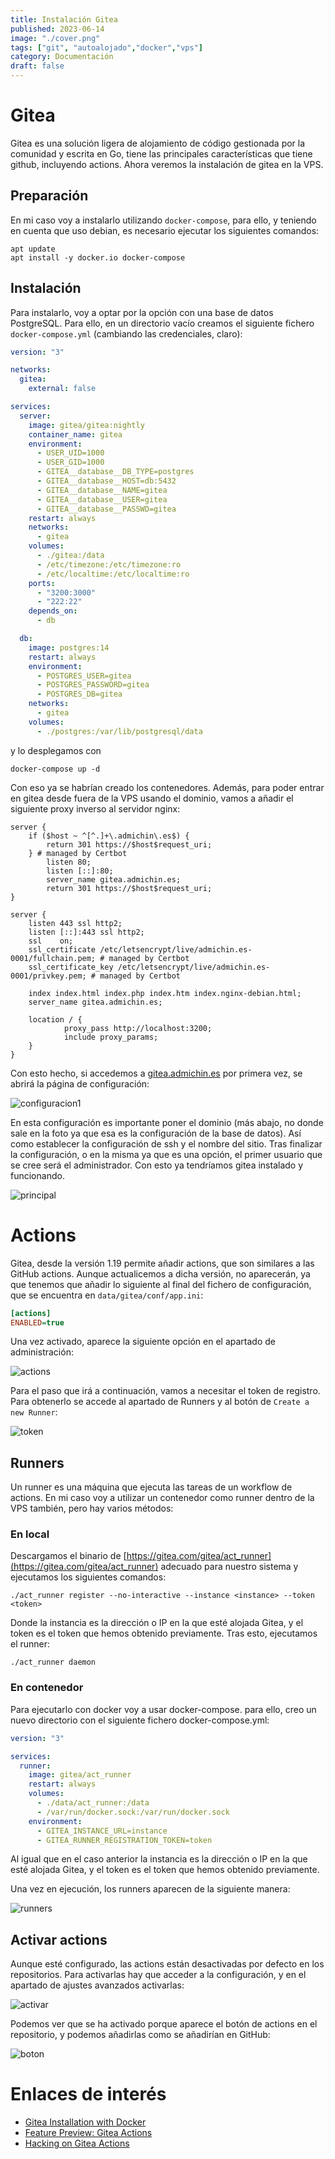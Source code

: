 ```yaml
---
title: Instalación Gitea
published: 2023-06-14
image: "./cover.png"
tags: ["git", "autoalojado","docker","vps"]
category: Documentación
draft: false
---
```


# Gitea

Gitea es una solución ligera de alojamiento de código gestionada por la comunidad y escrita en Go, tiene las principales características que tiene github, incluyendo actions. Ahora veremos la instalación de gitea en la VPS.

## Preparación

En mi caso voy a instalarlo  utilizando `docker-compose`, para ello, y teniendo en cuenta que uso debian, es necesario ejecutar los siguientes comandos:

```shell
apt update
apt install -y docker.io docker-compose
```

## Instalación

Para instalarlo, voy a optar por la opción con una base de datos PostgreSQL. Para ello, en un directorio vacío creamos el siguiente fichero `docker-compose.yml` (cambiando las credenciales, claro):

```yaml
version: "3"

networks:
  gitea:
    external: false

services:
  server:
    image: gitea/gitea:nightly
    container_name: gitea
    environment:
      - USER_UID=1000
      - USER_GID=1000
      - GITEA__database__DB_TYPE=postgres
      - GITEA__database__HOST=db:5432
      - GITEA__database__NAME=gitea
      - GITEA__database__USER=gitea
      - GITEA__database__PASSWD=gitea
    restart: always
    networks:
      - gitea
    volumes:
      - ./gitea:/data
      - /etc/timezone:/etc/timezone:ro
      - /etc/localtime:/etc/localtime:ro
    ports:
      - "3200:3000"
      - "222:22"
    depends_on:
      - db

  db:
    image: postgres:14
    restart: always
    environment:
      - POSTGRES_USER=gitea
      - POSTGRES_PASSWORD=gitea
      - POSTGRES_DB=gitea
    networks:
      - gitea
    volumes:
      - ./postgres:/var/lib/postgresql/data
```

y lo desplegamos con

```shell
docker-compose up -d
```

Con eso ya se habrían creado los contenedores. Además, para poder entrar en gitea desde fuera de la VPS usando el dominio, vamos a añadir el siguiente proxy inverso al servidor nginx:

```nginx
server {
    if ($host ~ ^[^.]+\.admichin\.es$) {
        return 301 https://$host$request_uri;
    } # managed by Certbot
        listen 80;
        listen [::]:80;
        server_name gitea.admichin.es;
        return 301 https://$host$request_uri;
}

server {
    listen 443 ssl http2;
    listen [::]:443 ssl http2;
    ssl    on;
    ssl_certificate /etc/letsencrypt/live/admichin.es-0001/fullchain.pem; # managed by Certbot
    ssl_certificate_key /etc/letsencrypt/live/admichin.es-0001/privkey.pem; # managed by Certbot

    index index.html index.php index.htm index.nginx-debian.html;
    server_name gitea.admichin.es;

    location / {
            proxy_pass http://localhost:3200;
            include proxy_params;
    }
}
```

Con esto hecho, si accedemos a [gitea.admichin.es](https://gitea.admichin.es) por primera vez, se abrirá la página de configuración:

![configuracion1](https://i.imgur.com/es0cMvq.png)

En esta configuración es importante poner el dominio (más abajo, no donde sale en la foto ya que esa es la configuración de la base de datos). Así como establecer la configuración de ssh y el nombre del sitio. Tras finalizar la configuración, o en la misma ya que es una opción, el primer usuario que se cree será el administrador. Con esto ya tendríamos gitea instalado y funcionando.

![principal](https://i.imgur.com/dAKzydC.png)

# Actions

Gitea, desde la versión 1.19 permite añadir actions, que son similares a las GitHub actions. Aunque actualicemos a dicha versión, no aparecerán, ya que tenemos que añadir lo siguiente al final del fichero de configuración, que se encuentra en `data/gitea/conf/app.ini`:

```app.ini
[actions]
ENABLED=true
```

Una vez activado, aparece la siguiente opción en el apartado de administración:

![actions](https://i.imgur.com/OeZEsB5.png)

Para el paso que irá a continuación, vamos a necesitar el  token de registro. Para obtenerlo se accede al apartado de Runners y al botón de `Create a new Runner`:

![token](https://i.imgur.com/bpHH3qp.png)

## Runners

Un runner es una máquina que ejecuta las tareas de un workflow de actions. En mi caso voy a utilizar un contenedor como runner dentro de la VPS también, pero hay varios métodos:

### En local

Descargamos el binario de [https://gitea.com/gitea/act_runner](https://gitea.com/gitea/act_runner) adecuado para nuestro sistema y ejecutamos los siguientes comandos:

```shell
./act_runner register --no-interactive --instance <instance> --token <token>
```

Donde la instancia es la dirección o IP en la que esté alojada Gitea, y el token es el token que hemos obtenido previamente. Tras esto, ejecutamos el runner:

```shell
./act_runner daemon
```

### En contenedor

Para ejecutarlo con docker voy a usar docker-compose. para ello, creo un nuevo directorio con el siguiente fichero docker-compose.yml:

```yaml
version: "3"

services:
  runner:
    image: gitea/act_runner
    restart: always
    volumes:
      - ./data/act_runner:/data
      - /var/run/docker.sock:/var/run/docker.sock
    environment:
      - GITEA_INSTANCE_URL=instance
      - GITEA_RUNNER_REGISTRATION_TOKEN=token
```

Al igual que en el caso anterior la instancia es la dirección o IP en la que esté alojada Gitea, y el token es el token que hemos obtenido previamente.

Una vez en ejecución, los runners aparecen de la siguiente manera:

![runners](https://i.imgur.com/iN7zF86.png)

## Activar actions

Aunque esté configurado, las actions están desactivadas por defecto en los repositorios. Para activarlas hay que acceder a la configuración, y en el apartado de ajustes avanzados activarlas:

![activar](https://i.imgur.com/C9gBaBP.png)

Podemos ver que se ha activado porque aparece el botón de actions en el repositorio, y podemos añadirlas como se añadirían en GitHub:

![boton](https://i.imgur.com/DHLtkJY.png)

# Enlaces de interés

- [Gitea Installation with Docker](https://docs.gitea.com/next/installation/install-with-docker)
- [Feature Preview: Gitea Actions](https://blog.gitea.io/2022/12/feature-preview-gitea-actions/)
- [Hacking on Gitea Actions](https://blog.gitea.io/2023/03/hacking-on-gitea-actions/)